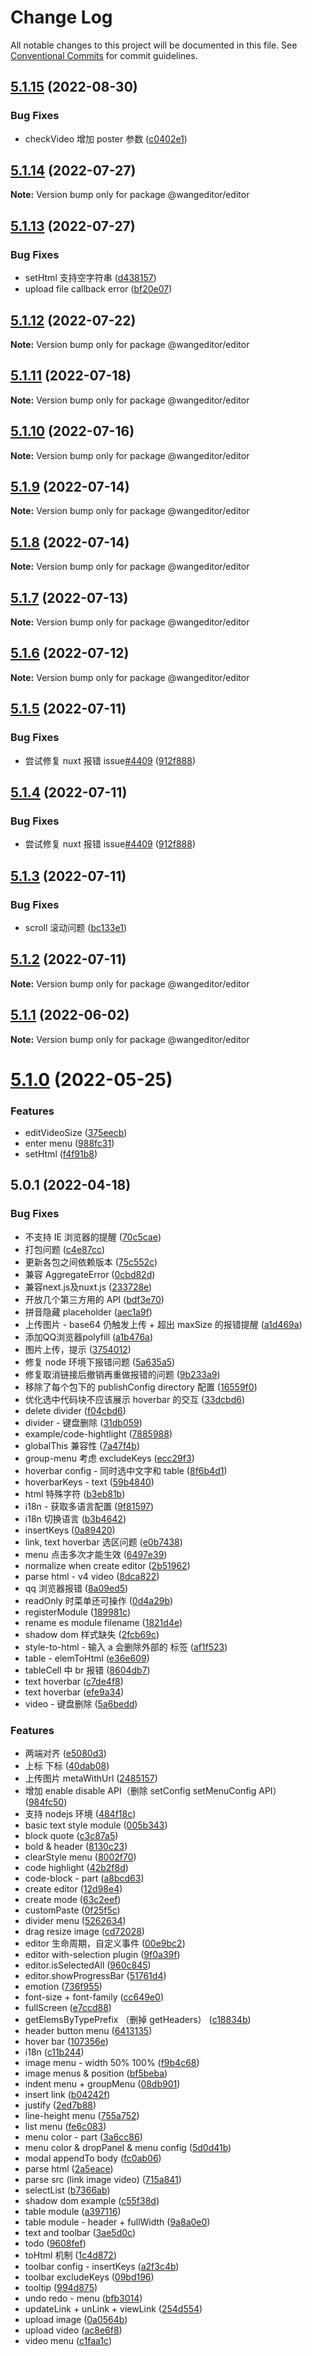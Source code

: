 # Change Log

All notable changes to this project will be documented in this file.
See [Conventional Commits](https://conventionalcommits.org) for commit guidelines.

## [5.1.15](https://github.com/tometh/Editor/compare/@wangeditor/editor@5.1.14...@wangeditor/editor@5.1.15) (2022-08-30)


### Bug Fixes

* checkVideo 增加 poster 参数 ([c0402e1](https://github.com/tometh/Editor/commit/c0402e155470233d256e037d863dab74c026b7f6))





## [5.1.14](https://github.com/tometh/Editor/compare/@wangeditor/editor@5.1.13...@wangeditor/editor@5.1.14) (2022-07-27)

**Note:** Version bump only for package @wangeditor/editor





## [5.1.13](https://github.com/tometh/Editor/compare/@wangeditor/editor@5.1.12...@wangeditor/editor@5.1.13) (2022-07-27)


### Bug Fixes

* setHtml 支持空字符串 ([d438157](https://github.com/tometh/Editor/commit/d43815766320d9cb0548bae0415c54ce7b147efb))
* upload file callback error ([bf20e07](https://github.com/tometh/Editor/commit/bf20e07f12ed242b0ab4bb2290d876153a822972))





## [5.1.12](https://github.com/tometh/Editor/compare/@wangeditor/editor@5.1.11...@wangeditor/editor@5.1.12) (2022-07-22)

**Note:** Version bump only for package @wangeditor/editor





## [5.1.11](https://github.com/tometh/Editor/compare/@wangeditor/editor@5.1.10...@wangeditor/editor@5.1.11) (2022-07-18)

**Note:** Version bump only for package @wangeditor/editor





## [5.1.10](https://github.com/tometh/Editor/compare/@wangeditor/editor@5.1.9...@wangeditor/editor@5.1.10) (2022-07-16)

**Note:** Version bump only for package @wangeditor/editor





## [5.1.9](https://github.com/tometh/Editor/compare/@wangeditor/editor@5.1.8...@wangeditor/editor@5.1.9) (2022-07-14)

**Note:** Version bump only for package @wangeditor/editor





## [5.1.8](https://github.com/tometh/Editor/compare/@wangeditor/editor@5.1.7...@wangeditor/editor@5.1.8) (2022-07-14)

**Note:** Version bump only for package @wangeditor/editor





## [5.1.7](https://github.com/tometh/Editor/compare/@wangeditor/editor@5.1.6...@wangeditor/editor@5.1.7) (2022-07-13)

**Note:** Version bump only for package @wangeditor/editor





## [5.1.6](https://github.com/tometh/Editor/compare/@wangeditor/editor@5.1.5...@wangeditor/editor@5.1.6) (2022-07-12)

**Note:** Version bump only for package @wangeditor/editor





## [5.1.5](https://github.com/tometh/Editor/compare/@wangeditor/editor@5.1.3...@wangeditor/editor@5.1.5) (2022-07-11)


### Bug Fixes

* 尝试修复 nuxt 报错 issue[#4409](https://github.com/tometh/Editor/issues/4409) ([912f888](https://github.com/tometh/Editor/commit/912f8889a11d962b3ac2c65cb5835f4e8c58c372))





## [5.1.4](https://github.com/tometh/Editor/compare/@wangeditor/editor@5.1.3...@wangeditor/editor@5.1.4) (2022-07-11)


### Bug Fixes

* 尝试修复 nuxt 报错 issue[#4409](https://github.com/tometh/Editor/issues/4409) ([912f888](https://github.com/tometh/Editor/commit/912f8889a11d962b3ac2c65cb5835f4e8c58c372))





## [5.1.3](https://github.com/tometh/Editor/compare/@wangeditor/editor@5.1.2...@wangeditor/editor@5.1.3) (2022-07-11)


### Bug Fixes

* scroll 滚动问题 ([bc133e1](https://github.com/tometh/Editor/commit/bc133e1e4ca89ab5042cbc0971578ad144499805))





## [5.1.2](https://github.com/tometh/Editor/compare/@wangeditor/editor@5.1.1...@wangeditor/editor@5.1.2) (2022-07-11)

**Note:** Version bump only for package @wangeditor/editor





## [5.1.1](https://github.com/tometh/Editor/compare/@wangeditor/editor@5.1.0...@wangeditor/editor@5.1.1) (2022-06-02)

**Note:** Version bump only for package @wangeditor/editor





# [5.1.0](https://github.com/tometh/Editor/compare/@wangeditor/editor@5.0.1...@wangeditor/editor@5.1.0) (2022-05-25)


### Features

* editVideoSize ([375eecb](https://github.com/tometh/Editor/commit/375eecba826eac681268c55c47bcd922f7157d63))
* enter menu ([988fc31](https://github.com/tometh/Editor/commit/988fc31f31de3d37dffbf54abb784cceb8e6118d))
* setHtml ([f4f91b8](https://github.com/tometh/Editor/commit/f4f91b883298091e3679ca6b206ae0d796003772))





## 5.0.1 (2022-04-18)


### Bug Fixes

* 不支持 IE 浏览器的提醒 ([70c5cae](https://github.com/tometh/Editor/commit/70c5caefd8f6f663225b7a0b796a035d274ef4e1))
* 打包问题 ([c4e87cc](https://github.com/tometh/Editor/commit/c4e87ccac82bcf90d20b7304aff83745e52fb1b1))
* 更新各包之间依赖版本 ([75c552c](https://github.com/tometh/Editor/commit/75c552cc8ed54765bebb86a7ec5329a7fc79e85f))
* 兼容 AggregateError ([0cbd82d](https://github.com/tometh/Editor/commit/0cbd82d30d350b2313f6373e2b5f6d168e47e1bc))
* 兼容next.js及nuxt.js ([233728e](https://github.com/tometh/Editor/commit/233728eb984f541437c62a1390fa0542b2cc6227))
* 开放几个第三方用的 API ([bdf3e70](https://github.com/tometh/Editor/commit/bdf3e70c52bac71e2056e21237fe4ac9e2b0818f))
* 拼音隐藏 placeholder ([aec1a9f](https://github.com/tometh/Editor/commit/aec1a9f62af8944b7894beeca953076ec73545d5))
* 上传图片 - base64 仍触发上传 + 超出 maxSize 的报错提醒 ([a1d469a](https://github.com/tometh/Editor/commit/a1d469accb7f87f8ea0282a1699d002aaaa4e79a))
* 添加QQ浏览器polyfill ([a1b476a](https://github.com/tometh/Editor/commit/a1b476a0bed52315f3e398c586d73f85996f9431))
* 图片上传，提示 ([3754012](https://github.com/tometh/Editor/commit/37540129dff1212c5ebfd4ca3f4d4e8def735e73))
* 修复 node 环境下报错问题 ([5a635a5](https://github.com/tometh/Editor/commit/5a635a5e8fac942ee214dd22b097e09057abc69c))
* 修复取消链接后撤销再重做报错的问题 ([9b233a9](https://github.com/tometh/Editor/commit/9b233a92c95571235248623a6ca5212eb4237f2a))
* 移除了每个包下的 publishConfig directory 配置 ([16559f0](https://github.com/tometh/Editor/commit/16559f052545c111318be760e64291a521bdcc65))
* 优化选中代码块不应该展示 hoverbar 的交互 ([33dcbd6](https://github.com/tometh/Editor/commit/33dcbd6560dccfbe77e18cfbce8c9f077f19f6cd))
* delete divider ([f04cbd6](https://github.com/tometh/Editor/commit/f04cbd6009099629e3cd41be19d20b6788fe7f28))
* divider - 键盘删除 ([31db059](https://github.com/tometh/Editor/commit/31db0593dbc77fba9b4a719bc0f48f1223afd680))
* example/code-hightlight ([7885988](https://github.com/tometh/Editor/commit/78859884cefc18d15ce2f87507380a78c2ad65e5))
* globalThis 兼容性 ([7a47f4b](https://github.com/tometh/Editor/commit/7a47f4b904815516d3b5749ab652ff80478411bc))
* group-menu 考虑 excludeKeys ([ecc29f3](https://github.com/tometh/Editor/commit/ecc29f3b24992c8dc0adf006d81b0d4a252683c5))
* hoverbar config - 同时选中文字和 table ([8f6b4d1](https://github.com/tometh/Editor/commit/8f6b4d1a20e3b1b75da69b20bd5893ce08a27185))
* hoverbarKeys - text ([59b4840](https://github.com/tometh/Editor/commit/59b48406b4c373ef029a5f5bdb0d15d925a91a0f))
* html 特殊字符 ([b3eb81b](https://github.com/tometh/Editor/commit/b3eb81bc9c4aa15c2ff7451c173de15d6c4552bc))
* i18n - 获取多语言配置 ([9f81597](https://github.com/tometh/Editor/commit/9f815970f8c3c6dddb6bf846ecb672325e80444b))
* i18n 切换语言 ([b3b4642](https://github.com/tometh/Editor/commit/b3b4642c6e72ab0b13b05657745abb87e71c633d))
* insertKeys ([0a89420](https://github.com/tometh/Editor/commit/0a8942050bd0b39afb5bbc55ca7842461a5b98eb))
* link, text hoverbar 选区问题 ([e0b7438](https://github.com/tometh/Editor/commit/e0b7438c89a347f1b0b940d9c11150b72d595529))
* menu 点击多次才能生效 ([6497e39](https://github.com/tometh/Editor/commit/6497e39225a993c4d87f9ffddf20086446a4fbc2))
* normalize when create editor ([2b51962](https://github.com/tometh/Editor/commit/2b5196244a93ad7beb316bfa42e557221967d063))
* parse html - v4 video ([8dca822](https://github.com/tometh/Editor/commit/8dca822f9f1b52fd71dd6e17f0954d6aa016324b))
* qq 浏览器报错 ([8a09ed5](https://github.com/tometh/Editor/commit/8a09ed5d810fc1e2c4d0c529aa1269ed0c06425e))
* readOnly 时菜单还可操作 ([0d4a29b](https://github.com/tometh/Editor/commit/0d4a29bb5ba8b62ac11a09d3f814abcb1fcf46be))
* registerModule ([189981c](https://github.com/tometh/Editor/commit/189981c73db07d5b15ee4c46b1639f76f6f63ba1))
* rename es module filename ([1821d4e](https://github.com/tometh/Editor/commit/1821d4eef49e64efcb41b848849ca7a5e6472044))
* shadow dom 样式缺失 ([2fcb69c](https://github.com/tometh/Editor/commit/2fcb69c866266cc5b0265cff031ae9279d368b84))
* style-to-html - 输入 a 会删除外部的 <a> 标签 ([af1f523](https://github.com/tometh/Editor/commit/af1f523983f2bc4b7eaf9726d4b8a35227ab27dc))
* table - elemToHtml ([e36e609](https://github.com/tometh/Editor/commit/e36e6092ef721723169afc8bf0560a47ac9f4dfc))
* tableCell 中 br 报错 ([8604db7](https://github.com/tometh/Editor/commit/8604db751b622c01fa5391af59328236cf13effc))
* text hoverbar ([c7de4f8](https://github.com/tometh/Editor/commit/c7de4f815d6f5b9e009a3149ed042052576c424e))
* text hoverbar ([efe9a34](https://github.com/tometh/Editor/commit/efe9a34d85f8baaeced27543a7bcd508b50f6bca))
* video - 键盘删除 ([5a6bedd](https://github.com/tometh/Editor/commit/5a6bedd80fa0d758270731f62115637ad7f313d0))


### Features

* 两端对齐 ([e5080d3](https://github.com/tometh/Editor/commit/e5080d3dd102f7a951d8e1f370db834778ecbdfa))
* 上标 下标 ([40dab08](https://github.com/tometh/Editor/commit/40dab085a061ea3e838f0cfa86260c6c6f894c69))
* 上传图片 metaWithUrl ([2485157](https://github.com/tometh/Editor/commit/24851576a1dcc07b1a8931d17a147c3640222e85))
* 增加 enable disable API（删除 setConfig setMenuConfig API） ([984fc50](https://github.com/tometh/Editor/commit/984fc50520061fc34ea08f4136bdeb93dee46564))
* 支持 nodejs 环境 ([484f18c](https://github.com/tometh/Editor/commit/484f18c3abc70d19e51c556f48491c18d390b1e1))
* basic text style module ([005b343](https://github.com/tometh/Editor/commit/005b343573ba98f2d0b8480d034ff6807a499aa3))
* block quote ([c3c87a5](https://github.com/tometh/Editor/commit/c3c87a5c09b311eb14c799df94fc4826aa3f4262))
* bold & header ([8130c23](https://github.com/tometh/Editor/commit/8130c23ad84485a68cf9ca4b53d52fab1cec4e96))
* clearStyle menu ([8002f70](https://github.com/tometh/Editor/commit/8002f707ed04b914180ec36fdca0edf48c815e01))
* code highlight ([42b2f8d](https://github.com/tometh/Editor/commit/42b2f8d192e2433593c11ad0b8424737f6cffb58))
* code-block - part ([a8bcd63](https://github.com/tometh/Editor/commit/a8bcd63d882832ac05a32878df0f767d145e0fa7))
* create editor ([12d98e4](https://github.com/tometh/Editor/commit/12d98e4bee179e9d277ec3ec2ecb827962ed0e75))
* create mode ([63c2eef](https://github.com/tometh/Editor/commit/63c2eef9a9a0a2838dfadd23483de35a76f88b0b))
* customPaste ([0f25f5c](https://github.com/tometh/Editor/commit/0f25f5cae3a2cd5ae5832f3fc1026b3ab6d047e0))
* divider menu ([5262634](https://github.com/tometh/Editor/commit/526263445616725541bf374b80260e73b1d4c6ec))
* drag resize image ([cd72028](https://github.com/tometh/Editor/commit/cd72028f1786e2e53079ad5cbef1b8569731ca79))
* editor 生命周期，自定义事件 ([00e9bc2](https://github.com/tometh/Editor/commit/00e9bc2cfcb8b622764db1c76394491d72ffd93e))
* editor with-selection plugin ([9f0a39f](https://github.com/tometh/Editor/commit/9f0a39fecf6d92888d2a97929820d3be038efb31))
* editor.isSelectedAll ([960c845](https://github.com/tometh/Editor/commit/960c8455f85a6bc7350f9944be80b3997bc1fea1))
* editor.showProgressBar ([51761d4](https://github.com/tometh/Editor/commit/51761d466ab3ef7c99e872954d4724ab51d8e28c))
* emotion ([736f955](https://github.com/tometh/Editor/commit/736f955211287bafca2375de3c8193cd0aa0856f))
* font-size + font-family ([cc649e0](https://github.com/tometh/Editor/commit/cc649e0918ce58e78b4d5ee49a400197b9d04b70))
* fullScreen ([e7ccd88](https://github.com/tometh/Editor/commit/e7ccd88a7dd58f64b7bd484de428e3a76cc994f7))
* getElemsByTypePrefix （删掉 getHeaders） ([c18834b](https://github.com/tometh/Editor/commit/c18834b3ebfd97fb36ccbe0faa84e6fe8c30eb67))
* header button menu ([6413135](https://github.com/tometh/Editor/commit/64131354d54705e11fd6992fcf5a4389371c3560))
* hover bar ([107356e](https://github.com/tometh/Editor/commit/107356eff7bfaf53ce25e39244f8133c80518375))
* i18n ([c11b244](https://github.com/tometh/Editor/commit/c11b2440f91b99d40bca18b675c66a22b6e160c9))
* image menu - width 50% 100% ([f9b4c68](https://github.com/tometh/Editor/commit/f9b4c68dff3232b50491b07949c20eb4c18baa6b))
* image menus & position ([bf5beba](https://github.com/tometh/Editor/commit/bf5beba7b3014d63f0b9fe0063530c8b101a5011))
* indent menu + groupMenu ([08db901](https://github.com/tometh/Editor/commit/08db901cd3a3f2ddb2173cc4b36d471e4e68237e))
* insert link ([b04242f](https://github.com/tometh/Editor/commit/b04242ffa252d4088f5360c3de45c24d6f493552))
* justify ([2ed7b88](https://github.com/tometh/Editor/commit/2ed7b883ca759dc4a9e0eefbd23cfe603a0f46fd))
* line-height menu ([755a752](https://github.com/tometh/Editor/commit/755a752d76803423f2794b85004d75055c9b54ec))
* list menu ([fe6c083](https://github.com/tometh/Editor/commit/fe6c0830b2c43e335e5972f85096f490694bbe19))
* menu color - part ([3a6cc86](https://github.com/tometh/Editor/commit/3a6cc86a7f9133d0862310c408abafb30c531734))
* menu color & dropPanel & menu config ([5d0d41b](https://github.com/tometh/Editor/commit/5d0d41b9a765a7deb583393f129925414c36ef35))
* modal appendTo body ([fc0ab06](https://github.com/tometh/Editor/commit/fc0ab06d5c7177eceb04643234a8c301ca4de396))
* parse html ([2a5eace](https://github.com/tometh/Editor/commit/2a5eace00f33cded50b68e8164748ec2480213fd))
* parse src (link image video) ([715a841](https://github.com/tometh/Editor/commit/715a841fc6c730ee2b448a1799a07ce778128aad))
* selectList ([b7366ab](https://github.com/tometh/Editor/commit/b7366ab2dafd379145d85881052d6f400bd13c85))
* shadow dom example ([c55f38d](https://github.com/tometh/Editor/commit/c55f38dab7886b9115c4353118d1f182885878ae))
* table module ([a397116](https://github.com/tometh/Editor/commit/a397116de73e088232d9c41828f30f8d56a22dd4))
* table module - header + fullWidth ([9a8a0e0](https://github.com/tometh/Editor/commit/9a8a0e093af944ee7deab674f47c2ec7baae0e63))
* text and toolbar ([3ae5d0c](https://github.com/tometh/Editor/commit/3ae5d0c4138fec7397ac8629e0012affe6b7dfa4))
* todo ([9608fef](https://github.com/tometh/Editor/commit/9608fef2ff86368cdcbb950a74af1246a58709de))
* toHtml 机制 ([1c4d872](https://github.com/tometh/Editor/commit/1c4d8729f84aaab6a448f23064b34a20596305e9))
* toolbar config - insertKeys ([a2f3c4b](https://github.com/tometh/Editor/commit/a2f3c4be3762831723495bbc9d50eb6c9b05d195))
* toolbar excludeKeys ([09bd196](https://github.com/tometh/Editor/commit/09bd196ea24c19b04e5e7e38227ca94332847bf8))
* tooltip ([994d875](https://github.com/tometh/Editor/commit/994d875fee81cf01271c2e440c1df202aa067d0e))
* undo redo - menu ([bfb3014](https://github.com/tometh/Editor/commit/bfb3014791cfcb2d7897f916bf280a57b1906e4d))
* updateLink + unLink + viewLink ([254d554](https://github.com/tometh/Editor/commit/254d55466b3c8527dd9f0bf34681abd801c8c8ce))
* upload image ([0a0564b](https://github.com/tometh/Editor/commit/0a0564bf14edd4dea6eb958e653272a9a216cec1))
* upload video ([ac8e6f8](https://github.com/tometh/Editor/commit/ac8e6f8b5258e593714676a6f6be359ba525833c))
* video menu ([c1faa1c](https://github.com/tometh/Editor/commit/c1faa1cfa896e1d240f5a2a100e1fd9b89dbef0b))
